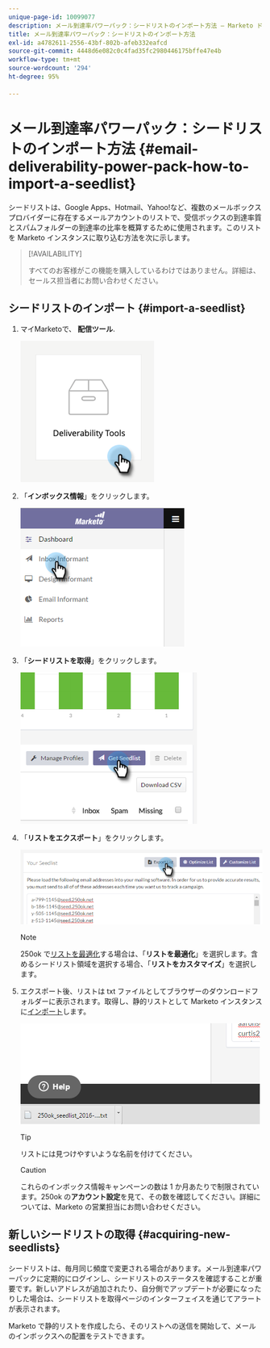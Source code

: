 ```yaml
---
unique-page-id: 10099077
description: メール到達率パワーパック：シードリストのインポート方法 — Marketo ドキュメント — 製品ドキュメント
title: メール到達率パワーパック：シードリストのインポート方法
exl-id: a4782611-2556-43bf-802b-afeb332eafcd
source-git-commit: 4448d6e082c0c4fad35fc2980446175bffe47e4b
workflow-type: tm+mt
source-wordcount: '294'
ht-degree: 95%

---
```


# メール到達率パワーパック：シードリストのインポート方法 {#email-deliverability-power-pack-how-to-import-a-seedlist}

シードリストは、Google Apps、Hotmail、Yahoo!など、複数のメールボックスプロバイダーに存在するメールアカウントのリストで、受信ボックスの到達率質とスパムフォルダーの到達率の比率を概算するために使用されます。このリストを Marketo インスタンスに取り込む方法を次に示します。

>[!AVAILABILITY]
>
>すべてのお客様がこの機能を購入しているわけではありません。詳細は、セールス担当者にお問い合わせください。

## シードリストのインポート {#import-a-seedlist}

1. マイMarketoで、 **配信ツール**.

   ![](assets/email-deliverability-power-pack-1.png)

1. 「**インボックス情報**」をクリックします。

   ![](assets/two-1.png)

1. 「**シードリストを取得**」をクリックします。

   ![](assets/three-1.png)

1. 「**リストをエクスポート**」をクリックします。

   ![](assets/four.png)

   >[!NOTE]
   >
   >250ok で[リストを最適化](https://help.returnpath.com/hc/en-us/articles/360046746451-What-is-250ok-s-seedlist-optimizer-and-why-should-I-use-it-)する場合は、「**リストを最適化**」を選択します。含めるシードリスト領域を選択する場合、「**リストをカスタマイズ**」を選択します。

1. エクスポート後、リストは txt ファイルとしてブラウザーのダウンロードフォルダーに表示されます。取得し、静的リストとして Marketo インスタンスに[インポート](/help/marketo/getting-started/quick-wins/import-a-list-of-people.md)します。

   ![](assets/five.png)

   >[!TIP]
   >
   >リストには見つけやすいような名前を付けてください。

   >[!CAUTION]
   >
   >これらのインボックス情報キャンペーンの数は 1 か月あたりで制限されています。250ok の&#x200B;**アカウント設定**&#x200B;を見て、その数を確認してください。詳細については、Marketo の営業担当にお問い合わせください。

## 新しいシードリストの取得 {#acquiring-new-seedlists}

シードリストは、毎月同じ頻度で変更される場合があります。メール到達率パワーパックに定期的にログインし、シードリストのステータスを確認することが重要です。新しいアドレスが追加されたり、自分側でアップデートが必要になったりした場合は、シードリストを取得ページのインターフェイスを通じてアラートが表示されます。

Marketo で静的リストを作成したら、そのリストへの送信を開始して、メールのインボックスへの配置をテストできます。
